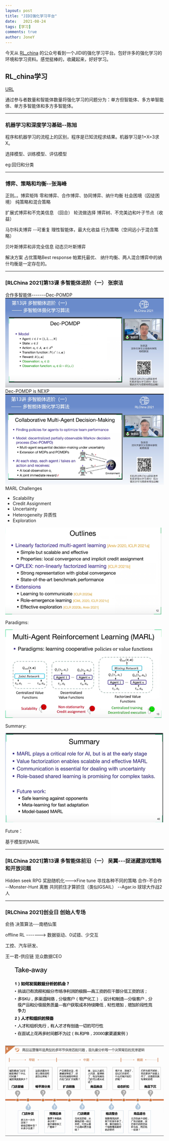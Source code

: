 ```yaml
---
layout: post
title: "JIDI强化学习平台"
date:   2021-08-24
tags: [学习]
comments: true
author: JoneY
---
```


今天从 [RL_china](http://rlchina.org/index.html) 的公众号看到一个JIDI的强化学习平台。包好许多的强化学习的环境和学习资料。感觉挺棒的，收藏起来，好好学习。
 
<!-- more -->

## RL_china学习

[URL](http://rlchina.org/index.html)

通过参与者数量和智能体数量将强化学习的问题分为：单方但智能体、多方单智能体、单方多智能体和多方多智能体。
 
* * *
### 机器学习和深度学习基础--陈旭
程序和机器学习的流程上的区别，程序是已知流程求结果。机器学习是1+X=3求X。

选择模型、训练模型、评估模型

eg:回归和分类


* * *
### 博弈、策略和均衡--张海峰
正则。。博弈矩阵
    零和博弈、合作博弈、协同博弈、纳什均衡
    社会困境（囚徒困境）
    纯策略和混合策略

扩展式博弈和不完美信息
    （回合）
    轮流做选择
    博弈树、不完美边和叶子节点（收益）

马尔科夫博弈
    --可重复
    理性智能体，最大化收益
    行为策略（空间远小于混合策略）

贝叶斯博弈和非完全信息
    动态贝叶斯博弈

解决方案
    占优策略Best response
    帕累托最优、
    纳什均衡、两人混合博弈中的纳什均衡是一定存在的。

* * *
### [RLChina 2021]第13课 多智能体进阶（一） 张崇洁
合作多智能体-------Dec-POMDP
![RL](/images/2021-08-09-JIDI_RL_platform/rl.png)
Dec-POMDP is NEXP
![RL](/images/2021-08-09-JIDI_RL_platform/rl2.png)
MARL Challenges
- Scalability
- Credit Assignment
- Uncertainty
- Heterogeneity 异质性
- Exploration

![RL](/images/2021-08-09-JIDI_RL_platform/3.png)

Paradigms:

![Paradigms](/images/2021-08-09-JIDI_RL_platform/paradigms.png)

Summary:

![Summary](/images/2021-08-09-JIDI_RL_platform/4.png)

Future：

基于模型的MARL


* * *
### [RLChina 2021]第13课 多智能体前沿（一）  吴翼---捉迷藏游戏策略和开放问题

Hidden seek
RPG 奖励随机化--->Fine tune
寻找各种不同的策略 合作-不合作
--Monster-Hunt 离散  共同抓住才算抓住（类似IGSAIL）
--Agar.io 球球大作战2人


* * *
### [RLChina 2021]创业日 创始人专场
 俞扬 决策算法---南栖仙策

 offline RL -------> 数据驱动、0试错、少交互
 
 工控、汽车研发、

王一君-供应链 览众数据CEO

![Summary](/images/2021-08-09-JIDI_RL_platform/5.png)

![Summary](/images/2021-08-09-JIDI_RL_platform/6.png)